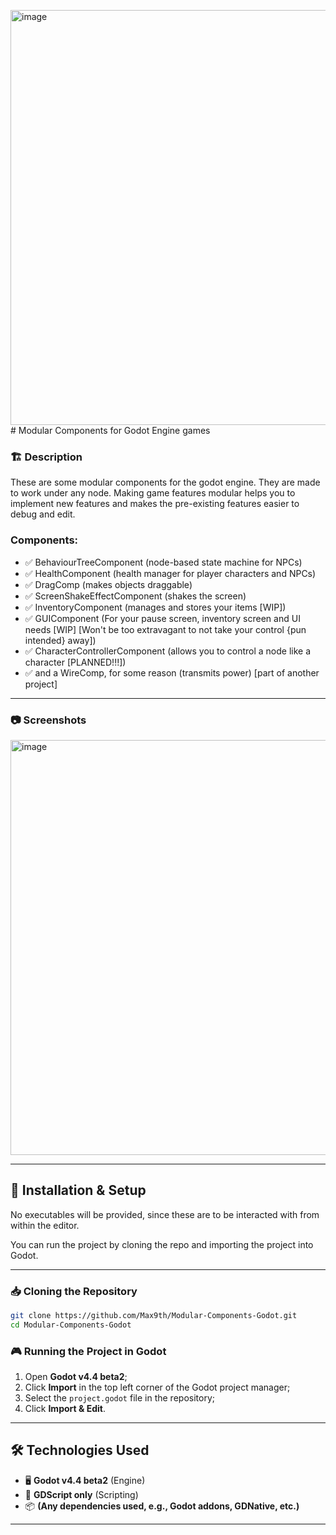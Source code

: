 <img width="682" height="664" alt="image" src="https://github.com/user-attachments/assets/467f2a21-e460-48b3-8770-271ed1511dee" /># Modular Components for Godot Engine games

### 🏗️ Description
These are some modular components for the godot engine. They are made to work under any node.
Making game features modular helps you to implement new features and makes the pre-existing features easier to debug and edit.

### Components:
- ✅ BehaviourTreeComponent (node-based state machine for NPCs)
- ✅ HealthComponent (health manager for player characters and NPCs)
- ✅ DragComp (makes objects draggable)
- ✅ ScreenShakeEffectComponent (shakes the screen)
- ✅ InventoryComponent (manages and stores your items [WIP])
- ✅ GUIComponent (For your pause screen, inventory screen and UI needs [WIP] [Won't be too extravagant to not take your control {pun intended} away])
- ✅ CharacterControllerComponent (allows you to control a node like a character [PLANNED!!!])
- ✅ and a WireComp, for some reason (transmits power) [part of another project]

---

### 📷 Screenshots
<img width="682" height="664" alt="image" src="https://github.com/user-attachments/assets/e2a3080c-cc44-49ec-8d80-a0d41277c46b" />

---

## 🔧 Installation & Setup
No executables will be provided, since these are to be interacted with from within the editor.

You can run the project by cloning the repo and importing the project into Godot.

---

### 📥 Cloning the Repository
```sh
git clone https://github.com/Max9th/Modular-Components-Godot.git
cd Modular-Components-Godot
```

### 🎮 Running the Project in Godot
1. Open **Godot v4.4 beta2**;
2. Click **Import** in the top left corner of the Godot project manager;
3. Select the `project.godot` file in the repository;
4. Click **Import & Edit**.

---

## 🛠️ Technologies Used
- 🖥️ **Godot v4.4 beta2** (Engine)
- 🎨 **GDScript only** (Scripting)
- 📦 **(Any dependencies used, e.g., Godot addons, GDNative, etc.)**

---

